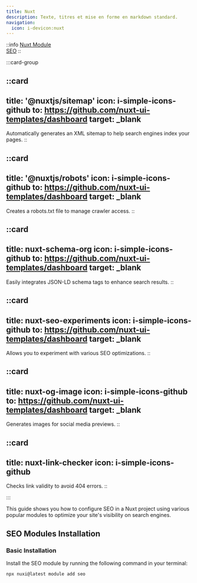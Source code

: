 ```yaml
---
title: Nuxt
description: Texte, titres et mise en forme en markdown standard.
navigation:
  icon: i-devicon:nuxt
---
```


::info
[Nuxt Module](https://nuxt.com/modules/seo)<br>
[SEO](https://nuxtseo.com/)
::

:::card-group

  ::card
  ---
  title: '@nuxtjs/sitemap'
  icon: i-simple-icons-github
  to: https://github.com/nuxt-ui-templates/dashboard
  target: _blank
  ---
  Automatically generates an XML sitemap to help search engines index your pages.
  ::

  ::card
  ---
  title: '@nuxtjs/robots'
  icon: i-simple-icons-github
  to: https://github.com/nuxt-ui-templates/dashboard
  target: _blank
  ---
  Creates a robots.txt file to manage crawler access.
  ::

  ::card
  ---
  title: nuxt-schema-org
  icon: i-simple-icons-github
  to: https://github.com/nuxt-ui-templates/dashboard
  target: _blank
  ---
  Easily integrates JSON-LD schema tags to enhance search results.
  ::

  ::card
  ---
  title: nuxt-seo-experiments
  icon: i-simple-icons-github
  to: https://github.com/nuxt-ui-templates/dashboard
  target: _blank
  ---
  Allows you to experiment with various SEO optimizations.
  ::

  ::card
  ---
  title: nuxt-og-image
  icon: i-simple-icons-github
  to: https://github.com/nuxt-ui-templates/dashboard
  target: _blank
  ---
  Generates images for social media previews.
  ::

  ::card
  ---
  title: nuxt-link-checker
  icon: i-simple-icons-github
  ---
  Checks link validity to avoid 404 errors.
  ::

:::


This guide shows you how to configure SEO in a Nuxt project using various popular modules to optimize your site's visibility on search engines.

## SEO Modules Installation

### Basic Installation

Install the SEO module by running the following command in your terminal:

```sh
npx nuxi@latest module add seo
```